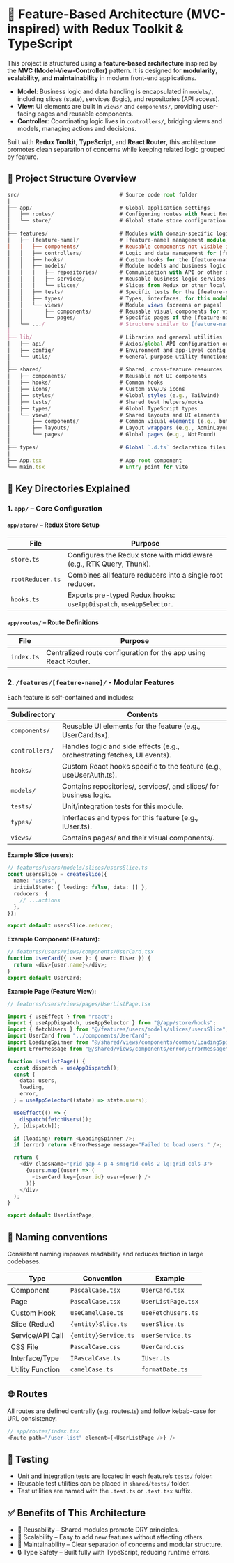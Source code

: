 # 🧱 Feature-Based Architecture (MVC-inspired) with Redux Toolkit & TypeScript

This project is structured using a **feature-based architecture** inspired by the **MVC (Model-View-Controller)** pattern. It is designed for **modularity**, **scalability**, and **maintainability** in modern front-end applications.

- **Model**: Business logic and data handling is encapsulated in `models/`, including slices (state), services (logic), and repositories (API access).
- **View**: UI elements are built in `views/` and `components/`, providing user-facing pages and reusable components.
- **Controller**: Coordinating logic lives in `controllers/`, bridging views and models, managing actions and decisions.

Built with **Redux Toolkit**, **TypeScript**, and **React Router**, this architecture promotes clean separation of concerns while keeping related logic grouped by feature.

## 📁 Project Structure Overview

```ts
src/                                # Source code root folder
│
├── app/                            # Global application settings
│   ├── routes/                     # Configuring routes with React Router
│   └── store/                      # Global state store configuration
│
├── features/                       # Modules with domain-specific logic
│   ├── [feature-name]/             # [feature-name] management module, example "users"
│   │   ├── components/             # Reusable components not visible in the UI
│   │   ├── controllers/            # Logic and data management for [feature-name]
│   │   ├── hooks/                  # Custom hooks for the [feature-name] module
│   │   ├── models/                 # Module models and business logic
│   │   │   ├── repositories/       # Communication with API or other data sources
│   │   │   ├── services/           # Reusable business logic services
│   │   │   └── slices/             # Slices from Redux or other local module state
│   │   ├── tests/                  # Specific tests for the [feature-name] module
│   │   ├── types/                  # Types, interfaces, for this module
│   │   └── views/                  # Module views (screens or pages)
│   │       ├── components/         # Reusable visual components for views
│   │       └── pages/              # Specific pages of the [feature-name] module
│   └── .../                        # Structure similar to [feature-name] with other modules
│
├── lib/                            # Libraries and general utilities
│   ├── api/                        # Axios/global API configuration or instances
│   ├── config/                     # Environment and app-level config
│   └── utils/                      # General-purpose utility functions
│
├── shared/                         # Shared, cross-feature resources
│   ├── components/                 # Reusable not UI components
│   ├── hooks/                      # Common hooks
│   ├── icons/                      # Custom SVG/JS icons
│   ├── styles/                     # Global styles (e.g., Tailwind)
│   ├── tests/                      # Shared test helpers/mocks
│   ├── types/                      # Global TypeScript types
│   └── views/                      # Shared layouts and UI elements
│       ├── components/             # Common visual elements (e.g., buttons)
│       ├── layouts/                # Layout wrappers (e.g., AdminLayout)
│       └── pages/                  # Global pages (e.g., NotFound)
│
├── types/                          # Global `.d.ts` declaration files
│
├── App.tsx                         # App root component
└── main.tsx                        # Entry point for Vite
```

## 📌 Key Directories Explained

### 1. `app/` – Core Configuration

#### `app/store/` – Redux Store Setup

| File             | Purpose                                                              |
| ---------------- | -------------------------------------------------------------------- |
| `store.ts`       | Configures the Redux store with middleware (e.g., RTK Query, Thunk). |
| `rootReducer.ts` | Combines all feature reducers into a single root reducer.            |
| `hooks.ts`       | Exports pre-typed Redux hooks: `useAppDispatch`, `useAppSelector`.   |

#### `app/routes/` – Route Definitions

| File       | Purpose                                                         |
| ---------- | --------------------------------------------------------------- |
| `index.ts` | Centralized route configuration for the app using React Router. |

### 2. `/features/[feature-name]/` - Modular Features

Each feature is self-contained and includes:

| Subdirectory   | Contents                                                                 |
| -------------- | ------------------------------------------------------------------------ |
| `components/`  | Reusable UI elements for the feature (e.g., UserCard.tsx).               |
| `controllers/` | Handles logic and side effects (e.g., orchestrating fetches, UI events). |
| `hooks/`       | Custom React hooks specific to the feature (e.g., useUserAuth.ts).       |
| `models/`      | Contains repositories/, services/, and slices/ for business logic.       |
| `tests/`       | Unit/integration tests for this module.                                  |
| `types/`       | Interfaces and types for this feature (e.g., IUser.ts).                  |
| `views/`       | Contains pages/ and their visual components/.                            |

**Example Slice (users):**

```ts
// features/users/models/slices/usersSlice.ts
const usersSlice = createSlice({
  name: "users",
  initialState: { loading: false, data: [] },
  reducers: {
    // ...actions
  },
});

export default usersSlice.reducer;
```

**Example Component (Feature):**

```ts
// features/users/views/components/UserCard.tsx
function UserCard({ user }: { user: IUser }) {
  return <div>{user.name}</div>;
}
export default UserCard;
```

**Example Page (Feature View):**

```ts
// features/users/views/pages/UserListPage.tsx

import { useEffect } from "react";
import { useAppDispatch, useAppSelector } from "@/app/store/hooks";
import { fetchUsers } from "@/features/users/models/slices/usersSlice";
import UserCard from "../components/UserCard";
import LoadingSpinner from "@/shared/views/components/common/LoadingSpinner";
import ErrorMessage from "@/shared/views/components/error/ErrorMessage";

function UserListPage() {
  const dispatch = useAppDispatch();
  const {
    data: users,
    loading,
    error,
  } = useAppSelector((state) => state.users);

  useEffect(() => {
    dispatch(fetchUsers());
  }, [dispatch]);

  if (loading) return <LoadingSpinner />;
  if (error) return <ErrorMessage message="Failed to load users." />;

  return (
    <div className="grid gap-4 p-4 sm:grid-cols-2 lg:grid-cols-3">
      {users.map((user) => (
        <UserCard key={user.id} user={user} />
      ))}
    </div>
  );
}

export default UserListPage;
```

## 📌 Naming conventions

Consistent naming improves readability and reduces friction in large codebases.

| Type             | Convention           | Example            |
| ---------------- | -------------------- | ------------------ |
| Component        | `PascalCase.tsx`     | `UserCard.tsx`     |
| Page             | `PascalCase.tsx`     | `UserListPage.tsx` |
| Custom Hook      | `useCamelCase.ts`    | `useFetchUsers.ts` |
| Slice (Redux)    | `{entity}Slice.ts`   | `userSlice.ts`     |
| Service/API Call | `{entity}Service.ts` | `userService.ts`   |
| CSS File         | `PascalCase.css`     | `UserCard.css`     |
| Interface/Type   | `IPascalCase.ts`     | `IUser.ts`         |
| Utility Function | `camelCase.ts`       | `formatDate.ts`    |

## 🌐 Routes

All routes are defined centrally (e.g. routes.ts) and follow kebab-case for URL consistency.

```ts
// app/routes/index.tsx
<Route path="/user-list" element={<UserListPage />} />
```

## 🧪 Testing

- Unit and integration tests are located in each feature’s `tests/` folder.
- Reusable test utilities can be placed in `shared/tests/` folder.
- Test utilities are named with the `.test.ts` or `.test.tsx` suffix.

## ✅ Benefits of This Architecture

- 🔁 Reusability – Shared modules promote DRY principles.
- 🧩 Scalability – Easy to add new features without affecting others.
- 🧠 Maintainability – Clear separation of concerns and modular structure.
- 🔒 Type Safety – Built fully with TypeScript, reducing runtime errors.
